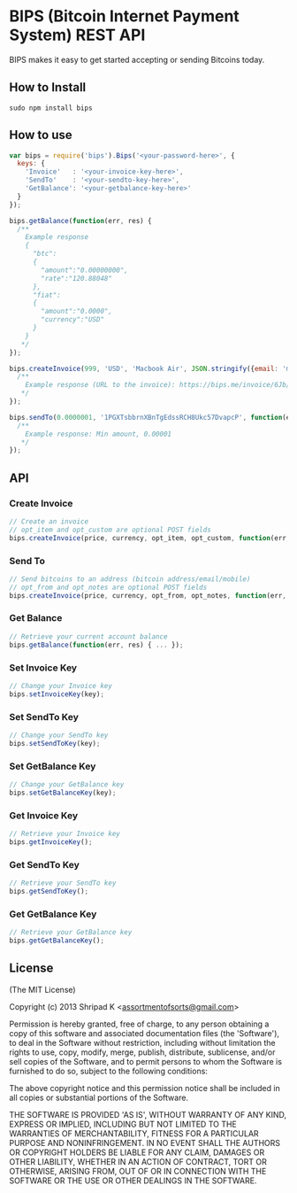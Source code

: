 # BIPS (Bitcoin Internet Payment System) REST API

BIPS makes it easy to get started accepting or sending Bitcoins today.

## How to Install

    sudo npm install bips

## How to use

```js
var bips = require('bips').Bips('<your-password-here>', {
  keys: {
    'Invoice'   : '<your-invoice-key-here>',
    'SendTo'    : '<your-sendto-key-here>',
    'GetBalance': '<your-getbalance-key-here>'
  }
});

bips.getBalance(function(err, res) {
  /**
    Example response
    {
      "btc":
      {
        "amount":"0.00000000",
        "rate":"120.88048"
      },
      "fiat":
      {
        "amount":"0.0000",
        "currency":"USD"
      }
    }
   */  
});

bips.createInvoice(999, 'USD', 'Macbook Air', JSON.stringify({email: 'me@example.com'}), function(err, res) {
  /**
    Example response (URL to the invoice): https://bips.me/invoice/6Jb/r0
   */
});

bips.sendTo(0.0000001, '1PGXTsbbrnXBnTgEdssRCH8Ukc57DvapcP', function(err, res) {
  /**
    Example response: Min amount, 0.00001
   */
});

```
API
---

### Create Invoice ###
```js
// Create an invoice
// opt_item and opt_custom are optional POST fields
bips.createInvoice(price, currency, opt_item, opt_custom, function(err, res) { ... });
```

### Send To ###
```js
// Send bitcoins to an address (bitcoin address/email/mobile)
// opt_from and opt_notes are optional POST fields
bips.createInvoice(price, currency, opt_from, opt_notes, function(err, res) { ... });
```

### Get Balance ###
```js
// Retrieve your current account balance
bips.getBalance(function(err, res) { ... });
```

### Set Invoice Key ###
```js
// Change your Invoice key
bips.setInvoiceKey(key);
```

### Set SendTo Key ###
```js
// Change your SendTo key
bips.setSendToKey(key);
```

### Set GetBalance Key ###
```js
// Change your GetBalance key
bips.setGetBalanceKey(key);
```

### Get Invoice Key ###
```js
// Retrieve your Invoice key
bips.getInvoiceKey();
```

### Get SendTo Key ###
```js
// Retrieve your SendTo key
bips.getSendToKey();
```

### Get GetBalance Key ###
```js
// Retrieve your GetBalance key
bips.getGetBalanceKey();
```

## License 

(The MIT License)

Copyright (c) 2013 Shripad K &lt;assortmentofsorts@gmail.com&gt;

Permission is hereby granted, free of charge, to any person obtaining
a copy of this software and associated documentation files (the
'Software'), to deal in the Software without restriction, including
without limitation the rights to use, copy, modify, merge, publish,
distribute, sublicense, and/or sell copies of the Software, and to
permit persons to whom the Software is furnished to do so, subject to
the following conditions:

The above copyright notice and this permission notice shall be
included in all copies or substantial portions of the Software.

THE SOFTWARE IS PROVIDED 'AS IS', WITHOUT WARRANTY OF ANY KIND,
EXPRESS OR IMPLIED, INCLUDING BUT NOT LIMITED TO THE WARRANTIES OF
MERCHANTABILITY, FITNESS FOR A PARTICULAR PURPOSE AND NONINFRINGEMENT.
IN NO EVENT SHALL THE AUTHORS OR COPYRIGHT HOLDERS BE LIABLE FOR ANY
CLAIM, DAMAGES OR OTHER LIABILITY, WHETHER IN AN ACTION OF CONTRACT,
TORT OR OTHERWISE, ARISING FROM, OUT OF OR IN CONNECTION WITH THE
SOFTWARE OR THE USE OR OTHER DEALINGS IN THE SOFTWARE.